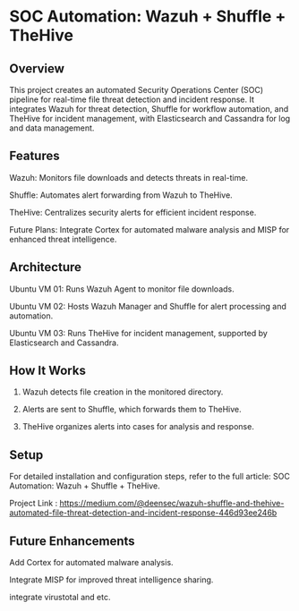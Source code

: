 # SOC Automation: Wazuh + Shuffle + TheHive

## Overview
This project creates an automated Security Operations Center (SOC) pipeline for real-time file threat detection and incident response. It integrates Wazuh for threat detection, Shuffle for workflow automation, and TheHive for incident management, with Elasticsearch and Cassandra for log and data management.

## Features
Wazuh: Monitors file downloads and detects threats in real-time.

Shuffle: Automates alert forwarding from Wazuh to TheHive.

TheHive: Centralizes security alerts for efficient incident response.

Future Plans: Integrate Cortex for automated malware analysis and MISP for enhanced threat intelligence.

## Architecture

Ubuntu VM 01: Runs Wazuh Agent to monitor file downloads.

Ubuntu VM 02: Hosts Wazuh Manager and Shuffle for alert processing and automation.

Ubuntu VM 03: Runs TheHive for incident management, supported by Elasticsearch and Cassandra.


## How It Works
1. Wazuh detects file creation in the monitored directory.
   
2. Alerts are sent to Shuffle, which forwards them to TheHive.

3. TheHive organizes alerts into cases for analysis and response.

## Setup
For detailed installation and configuration steps, refer to the full article: SOC Automation: Wazuh + Shuffle + TheHive.

Project Link : https://medium.com/@deensec/wazuh-shuffle-and-thehive-automated-file-threat-detection-and-incident-response-446d93ee246b


## Future Enhancements
Add Cortex for automated malware analysis.

Integrate MISP for improved threat intelligence sharing.

integrate virustotal and etc.
